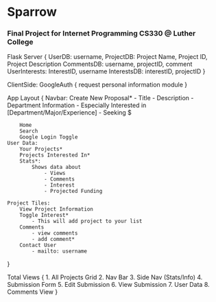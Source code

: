 # Sparrow
### Final Project for Internet Programming CS330 @ Luther College

Flask Server {
	UserDB: username,
	ProjectDB: Project Name, Project ID, Project Description
	CommentsDB: username, projectID, comment
	UserInterests: InterestID, username
	InterestsDB: interestID, projectID
} 

ClientSide: GoogleAuth {
	request personal information module	
}

App Layout {
	Navbar:
		Create New Proposal*
			- Title
			- Description
			- Department Information
			- Especially Interested in [Department/Major/Experience]
			- Seeking $

		Home
		Search
		Google Login Toggle
	User Data:
		Your Projects*
		Projects Interested In*
		Stats*:
			Shows data about 
				- Views
				- Comments
				- Interest
				- Projected Funding

	Project Tiles:
		View Project Information
		Toggle Interest*
			- This will add project to your list
		Comments 
			- view comments
			- add comment*
		Contact User
			- mailto: username
}

Total Views {
	1. All Projects Grid
	2. Nav Bar
	3. Side Nav (Stats/Info)
	4. Submission Form
	5. Edit Submission
	6. View Submission
	7. User Data
	8. Comments View
}

